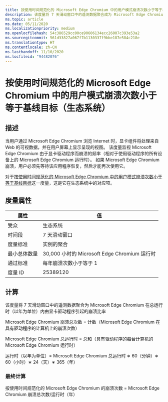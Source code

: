 ```yaml
---
title: 按使用时间规范化的 Microsoft Edge Chromium 中的用户模式崩溃次数小于等于基线目标（生态系统）
description: 该度量将 7 天滑动窗口中的遥测数据聚合成为 Microsoft Edge Chromium 在总运行时（以年为单位）内由显卡驱动程序引起的崩溃比率（生态系统）
ms.topic: article
ms.date: 05/11/2020
ms.localizationpriority: medium
ms.openlocfilehash: 54c386529cc00ce90606134ecc26007c393e53a2
ms.sourcegitcommit: 561d33827a067f7b1130337f9bbe187e584c218e
ms.translationtype: HT
ms.contentlocale: zh-CN
ms.lasthandoff: 11/10/2020
ms.locfileid: "94482076"
---
```

# <a name="number-of-user-mode-crashes-in-microsoft-edge-chromium-normalized-by-usage--baseline-goal-ecosystem"></a>按使用时间规范化的 Microsoft Edge Chromium 中的用户模式崩溃次数小于等于基线目标（生态系统）

## <a name="description"></a>描述

当用户通过 Microsoft Edge Chromium 浏览 Internet 时，显卡组件将处理来自 Web 的可视数据，并在用户屏幕上显示呈现的视图。 该度量监视 Microsoft Edge Chromium 由于显卡驱动程序而崩溃的频率（相对于使用驱动程序的所有设备上的 Microsoft Edge Chromium 运行时）。 如果 Microsoft Edge Chromium 崩溃，用户必须先等待该应用程序恢复，然后才能再次使用它。  

对于[按使用时间规范化的 Microsoft Edge Chromium 中的用户模式崩溃次数小于等于基线目标](./graphics-user-mode-crashes-edge-chromium-standard.md)这一度量，这是它在生态系统中的对应项。

## <a name="measure-attributes"></a>度量属性

|属性|值|
|----|----|
|受众|生态系统|
|时间段|7 天滑动窗口|
|度量标准|实例的聚合|
|最小总体数量|30,000 小时的 Microsoft Edge Chromium 运行时|
|通过标准|每年崩溃次数小于等于 1|
|度量 ID|25389120|

## <a name="calculation"></a>计算

该度量将 7 天滑动窗口中的遥测数据聚合为 Microsoft Edge Chromium 在总运行时（以年为单位）内由显卡驱动程序引起的崩溃比率

Microsoft Edge Chromium 崩溃总次数 = 计数（Microsoft Edge Chromium 在具有驱动程序的计算机上的崩溃次数）

Microsoft Edge Chromium 总运行时 = 总和（具有驱动程序的每台计算机的 Microsoft Edge Chromium 运行时）

运行时（以年为单位）= Microsoft Edge Chromium 总运行时 ∗ 60（分钟）∗ 60（小时）∗ 24（天）∗ 365（年）

### <a name="final-calculation"></a>最终计算

按使用时间规范化的 Microsoft Edge Chromium 的崩溃次数 = Microsoft Edge Chromium 崩溃总次数/运行时（年）
